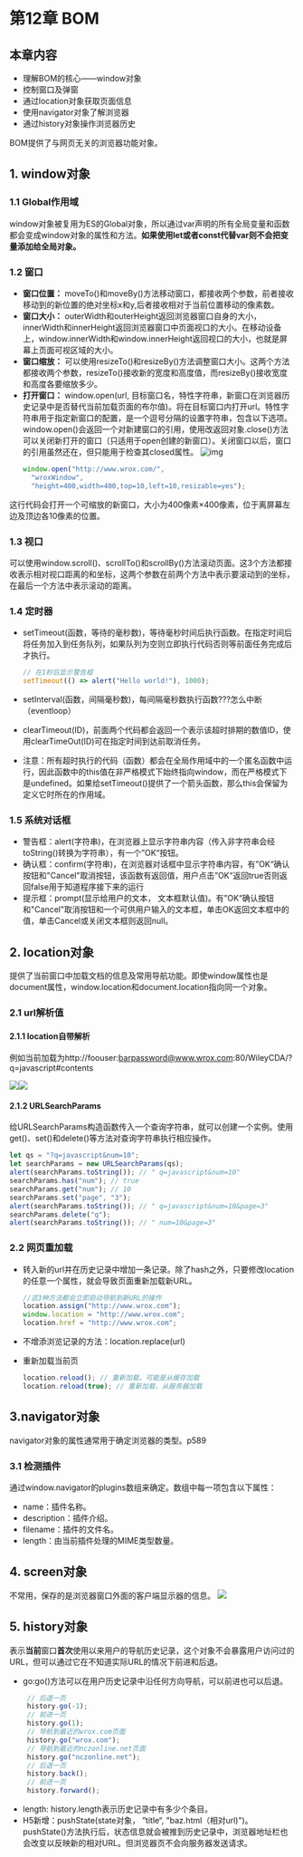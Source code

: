 # **第12章 BOM**

## 本章内容

* 理解BOM的核心——window对象
* 控制窗口及弹窗
* 通过location对象获取页面信息
* 使用navigator对象了解浏览器
* 通过history对象操作浏览器历史

BOM提供了与网页无关的浏览器功能对象。

<!--more-->

## 1. window对象

### 1.1 Global作用域

window对象被复用为ES的Global对象，所以通过var声明的所有全局变量和函数都会变成window对象的属性和方法。**如果使用let或者const代替var则不会把变量添加给全局对象。**

### 1.2 窗口

* **窗口位置：** moveTo()和moveBy()方法移动窗口，都接收两个参数，前者接收移动到的新位置的绝对坐标x和y,后者接收相对于当前位置移动的像素数。
* **窗口大小：** outerWidth和outerHeight返回浏览器窗口自身的大小，innerWidth和innerHeight返回浏览器窗口中页面视口的大小。在移动设备上，window.innerWidth和window.innerHeight返回视口的大小，也就是屏幕上页面可视区域的大小。
* **窗口缩放：** 可以使用resizeTo()和resizeBy()方法调整窗口大小。这两个方法都接收两个参数，resizeTo()接收新的宽度和高度值，而resizeBy()接收宽度和高度各要缩放多少。
* **打开窗口：** window.open(url, 目标窗口名，特性字符串，新窗口在浏览器历史记录中是否替代当前加载页面的布尔值)。将在目标窗口内打开url。特性字符串用于指定新窗口的配置，是一个逗号分隔的设置字符串，包含以下选项。window.open()会返回一个对新建窗口的引用，使用改返回对象.close()方法可以关闭新打开的窗口（只适用于open创建的新窗口）。关闭窗口以后，窗口的引用虽然还在，但只能用于检查其closed属性。
  ![img](image/第12章-BOM/1645517649462.png)
  ```javascript
  window.open("http://www.wrox.com/",
    "wroxWindow",
    "height=400,width=400,top=10,left=10,resizable=yes");
  ```

这行代码会打开一个可缩放的新窗口，大小为400像素×400像素，位于离屏幕左边及顶边各10像素的位置。

### 1.3 视口

可以使用window.scroll()、scrollTo()和scrollBy()方法滚动页面。这3个方法都接收表示相对视口距离的和坐标，这两个参数在前两个方法中表示要滚动到的坐标，在最后一个方法中表示滚动的距离。

### 1.4 定时器

* setTimeout(函数，等待的毫秒数)，等待毫秒时间后执行函数。在指定时间后将任务加入到任务队列，如果队列为空则立即执行代码否则等前面任务完成后才执行。

  ```javascript
  // 在1秒后显示警告框
  setTimeout(() => alert("Hello world!"), 1000);
  ```
* setInterval(函数，间隔毫秒数)，每间隔毫秒数执行函数???怎么中断（eventloop）
* clearTimeout(ID)，前面两个代码都会返回一个表示该超时排期的数值ID，使用clearTimeOut(ID)可在指定时间到达前取消任务。
* 注意：所有超时执行的代码（函数）都会在全局作用域中的一个匿名函数中运行，因此函数中的this值在非严格模式下始终指向window，而在严格模式下是undefined。如果给setTimeout()提供了一个箭头函数，那么this会保留为定义它时所在的作用域。

### 1.5 系统对话框

* 警告框：alert(字符串)，在浏览器上显示字符串内容（传入非字符串会经toString()转换为字符串），有一个”OK“按钮。
* 确认框：confirm(字符串)，在浏览器对话框中显示字符串内容，有”OK“确认按钮和"Cancel"取消按钮，该函数有返回值，用户点击”OK“返回true否则返回false用于知道程序接下来的运行
* 提示框：prompt(显示给用户的文本， 文本框默认值)。有”OK“确认按钮和"Cancel"取消按钮和一个可供用户输入的文本框，单击OK返回文本框中的值，单击Cancel或关闭文本框则返回null。

## 2. location对象

提供了当前窗口中加载文档的信息及常用导航功能。即使window属性也是document属性，window.location和document.location指向同一个对象。

### 2.1 url解析值

#### 2.1.1 location自带解析

例如当前加载为http://foouser:barpassword@www.wrox.com:80/WileyCDA/?q=javascript#contents

![](image/第12章-BOM/1645689883035.png)![](image/第12章-BOM/1645689897360.png)

#### 2.1.2 URLSearchParams

给URLSearchParams构造函数传入一个查询字符串，就可以创建一个实例。使用get()、set()和delete()等方法对查询字符串执行相应操作。

```javascript
let qs = "?q=javascript&num=10";
let searchParams = new URLSearchParams(qs);
alert(searchParams.toString()); // " q=javascript&num=10"
searchParams.has("num"); // true
searchParams.get("num"); // 10
searchParams.set("page", "3");
alert(searchParams.toString()); // " q=javascript&num=10&page=3"
searchParams.delete("q");
alert(searchParams.toString()); // " num=10&page=3"

```

### 2.2 网页重加载

* 转入新的url并在历史记录中增加一条记录。除了hash之外，只要修改location的任意一个属性，就会导致页面重新加载新URL。

  ```javascript
  //这3种方法都会立即启动导航到新URL的操作
  location.assign("http://www.wrox.com");
  window.location = "http://www.wrox.com";
  location.href = "http://www.wrox.com";
  ```
* 不增添浏览记录的方法：location.replace(url)
* 重新加载当前页

  ```javascript
  location.reload(); // 重新加载，可能是从缓存加载
  location.reload(true); // 重新加载，从服务器加载
  ```

## 3.navigator对象

navigator对象的属性通常用于确定浏览器的类型。p589

### 3.1 检测插件

通过window.navigator的plugins数组来确定。数组中每一项包含以下属性：

- name：插件名称。
- description：插件介绍。
- filename：插件的文件名。
- length：由当前插件处理的MIME类型数量。

## 4. screen对象

不常用，保存的是浏览器窗口外面的客户端显示器的信息。
![](image/第12章-BOM/1645692223519.png)

## 5. history对象

表示**当前**窗口**首次**使用以来用户的导航历史记录，这个对象不会暴露用户访问过的URL，但可以通过它在不知道实际URL的情况下前进和后退。

- go:go()方法可以在用户历史记录中沿任何方向导航，可以前进也可以后退。
  ```javascript
   // 后退一页
   history.go(-1);
   // 前进一页
   history.go(1);
   // 导航到最近的wrox.com页面
   history.go("wrox.com");
   // 导航到最近的nczonline.net页面
   history.go("nczonline.net");
   // 后退一页
   history.back();
   // 前进一页
   history.forward();
  ```
- length: history.length表示历史记录中有多少个条目。
- H5新增：pushState(state对象， ”title“, "baz.html（相对url)")。pushState()方法执行后，状态信息就会被推到历史记录中，浏览器地址栏也会改变以反映新的相对URL。但浏览器页不会向服务器发送请求。
